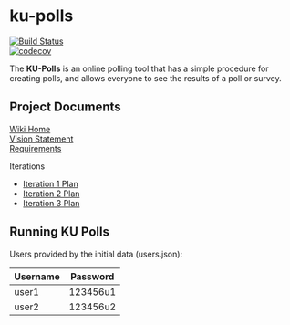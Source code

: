 # ku-polls
[![Build Status](https://app.travis-ci.com/Thanabardi/ku-polls.svg?branch=main)](https://app.travis-ci.com/Thanabardi/ku-polls)  
[![codecov](https://codecov.io/gh/Thanabardi/ku-polls/branch/main/graph/badge.svg?token=50Z0MD6OX5)](https://codecov.io/gh/Thanabardi/ku-polls)

The **KU-Polls** is an online polling tool that has a simple procedure for creating polls, and allows everyone to see the results of a poll or survey.    

## Project Documents
[Wiki Home](../../wiki/Home)    
[Vision Statement](../../wiki/Vision-Statement)    
[Requirements](../../wiki/Requirements)    

Iterations    
- [Iteration 1 Plan](../../wiki/Iteration-1-Plan)   
- [Iteration 2 Plan](../../wiki/Iteration-2-Plan)   
- [Iteration 3 Plan](../../wiki/Iteration-3-Plan)  

## Running KU Polls

Users provided by the initial data (users.json):

| Username  | Password    |
|-----------|-------------|
| user1     | 123456u1    |
| user2     | 123456u2    |